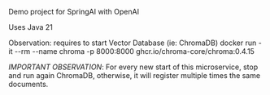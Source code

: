 Demo project for SpringAI with OpenAI

Uses Java 21

Observation: requires to start Vector Database (ie: ChromaDB)
    docker run -it --rm --name chroma -p 8000:8000 ghcr.io/chroma-core/chroma:0.4.15

*IMPORTANT OBSERVATION*: For every new start of this microservice, stop and run again ChromaDB, otherwise, it will register multiple times the same documents.
